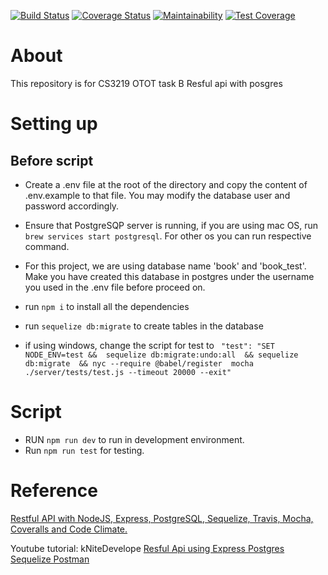 [![Build Status](https://travis-ci.com/ShuTingY/CS3219-OTOT_TaskB.svg?branch=master)](https://travis-ci.com/ShuTingY/CS3219-OTOT_TaskB)
[![Coverage Status](https://coveralls.io/repos/github/ShuTingY/CS3219-OTOT_TaskB/badge.svg?branch=master)](https://coveralls.io/github/ShuTingY/CS3219-OTOT_TaskB?branch=master)
[![Maintainability](https://api.codeclimate.com/v1/badges/2990cf21579d0a88f159/maintainability)](https://codeclimate.com/github/ShuTingY/CS3219-OTOT_TaskB/maintainability) 
[![Test Coverage](https://api.codeclimate.com/v1/badges/2990cf21579d0a88f159/test_coverage)](https://codeclimate.com/github/ShuTingY/CS3219-OTOT_TaskB/test_coverage) 

# About

This repository is for CS3219 OTOT task B Resful api with posgres

# Setting up

## Before script

* Create a .env file at the root of the directory and copy the content of .env.example to that file. You may modify the database user and password accordingly.

* Ensure that PostgreSQP server is running, if you are using mac OS, run `brew services start postgresql`. For other os you can run respective command.

* For this project, we are using database name 'book' and 'book_test'. Make you have created this database in postgres under the username you used in the .env file before proceed on. 

* run `npm i` to install all the dependencies
* run `sequelize db:migrate` to create tables in the database

* if using windows, change the script for test to ` "test": "SET NODE_ENV=test &&  sequelize db:migrate:undo:all  && sequelize db:migrate  && nyc --require @babel/register  mocha ./server/tests/test.js --timeout 20000 --exit"`

# Script

* RUN `npm run dev` to run in development environment.
* Run `npm run test` for testing.






# Reference
[Restful API with NodeJS, Express, PostgreSQL, Sequelize, Travis, Mocha, Coveralls and Code Climate.](https://medium.com/@victorsteven/restful-api-with-nodejs-express-postgresql-sequelize-travis-mocha-coveralls-and-code-climate-f28715f7a014)

Youtube tutorial: kNiteDevelope [Resful Api using Express Postgres Sequelize Postman](https://www.youtube.com/channel/UCfMvWXzagLegj-xxEeVkUcQ)
